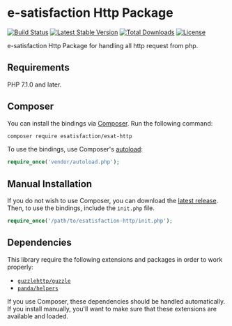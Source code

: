 # e-satisfaction Http Package

[![Build Status](https://travis-ci.org/esatisfaction/esat-http.svg?branch=v1.0)](https://travis-ci.org/esatisfaction/esat-http)
[![Latest Stable Version](https://poser.pugx.org/esatisfaction/esat-http/v/stable?format=flat-square)](https://packagist.org/packages/esatisfaction/esat-http)
[![Total Downloads](https://poser.pugx.org/esatisfaction/esat-http/downloads?format=flat-square)](https://packagist.org/packages/esatisfaction/esat-http)
[![License](https://poser.pugx.org/esatisfaction/esat-http/license?format=flat-square)](https://packagist.org/packages/esatisfaction/esat-http)

e-satisfaction Http Package for handling all http request from php.

## Requirements

PHP 7.1.0 and later.

## Composer

You can install the bindings via [Composer](http://getcomposer.org/). Run the following command:

```bash
composer require esatisfaction/esat-http
```

To use the bindings, use Composer's [autoload](https://getcomposer.org/doc/01-basic-usage.md#autoloading):

```php
require_once('vendor/autoload.php');
```

## Manual Installation

If you do not wish to use Composer, you can download the [latest release](https://github.com/esatisfaction/esat-http/releases). Then, to use the bindings, include the `init.php` file.

```php
require_once('/path/to/esatisfaction-http/init.php');
```

## Dependencies

This library require the following extensions and packages in order to work properly:

- [`guzzlehttp/guzzle`](https://packagist.org/packages/guzzlehttp/guzzle)
- [`panda/helpers`](https://packagist.org/packages/panda/helpers)

If you use Composer, these dependencies should be handled automatically.
If you install manually, you'll want to make sure that these extensions are available and loaded.

